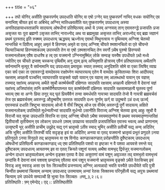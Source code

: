 +++
title = "०६"

+++
तपो योनिर् असीति पुष्करपर्णम् उपदधाति योनिर् वा एषो ऽग्नेर् यत् पुष्करपर्णं नाभिर् वधकः सयोनिर् एव सनाभिश् चीयत इयं वा अबिभेद् अग्निर् मातिधक्ष्यतीति यत् पुष्करपर्णम् उपदधात्य् अस्या अनतिदाहायाधस्तान्नाभि सादयत्य् ओषधीनां प्रतिष्ठित्यय् अथो ये ऽप्स्व् अग्नयस् तान् एवावरुन्द्धे प्रजापतिः प्रजा असृजत याः पुरा ब्रह्मणो ऽसृजत ताभिर् नाराध्नोद् अथ या ब्रह्ममुखा असृजत ताभिर् अराध्नोद् यद् ब्रह्म जज्ञानं प्रथमं पुरस्ताद् इति रुक्मम् उपदधात्य् ऋद्ध्यय् ऋध्नोत्य् एवाथो मिथुनत्वाय न पृथिव्याम् अग्निश् चेतव्यो नान्तरिक्षे न दिवीत्य् आहुर् अमृतं वै हिरण्यम् अमृते वा एतद् अग्निश् चीयते श्मशानचितो वा एते चीयन्ते चित्याञ्चित्यां हिरण्यशकलम् उपास्यति तेन वा एषो ऽश्मशानचित् तेन स्वर्गो ऽथैष पुरुषो हिरण्ययो यजमानलोकम् एवैष दाधारैष ह त्व् एव यजमानो ऽग्निनामुष्मिंल् लोके सम्यङ् यस्यैष उपधीयते ऽथो मध्ये ज्योतिर् एव चीयते द्रप्सश् चस्कन्द पृथिवीम् अनु द्याम् इत्य् अभिमृशति होत्रास्व् एवैनं प्रतिष्ठापयत्य् अथैतानि सर्पनामानि मृत्युर् वै सर्पनामानि यद् उपदध्यात् प्रमायुकः स्यात् तस्माद् अनुदिशति सोमे वा एका त्विषिर् व्याघ्र एका सर्प एका ता एवावरुन्द्धे वामदेवस्य राक्षोघ्नेन व्याघारयत्य् एतेन वै वामदेवः कुसिताय्याः शिरा आदीपयद् रक्षसाम् अपहत्यै पञ्चभिर् व्याघारयति पाङ्क्तो यज्ञो यावान् एव यज्ञस् तम् आलब्धाथो यावान् एव यज्ञस् तस्माद् रक्षांस्य् अपहन्त्य् अथैते स्रुचौ कार्ष्मर्यमयीं दक्षिणतः सादयति रक्षसाम् अपहत्यै दक्षिणतो वै देवानां यज्ञं रक्षांस्य् अजिघांसंस् तानि कार्ष्मर्येणैवापाघ्नत यत् कार्ष्मर्यमयीं दक्षिणतः सादयति रक्षसामपहत्यै घृतस्य पूर्णा भवत्य् एषा वा अग्नेः प्रिया तनूर् यद् घृतं प्रिययैवैनं तन्वा समर्धयति गायत्र्या सादयति तेजो वै गायत्री ब्रह्मवर्चसं तेज एव ब्रह्मवर्चसम् अवरुन्द्ध औदुम्बरीम् उत्तरतः सादयति दध्नः पूर्णाम् ऊर्ग् वा उदुम्बरो ऽन्नं दध्य् ऊर्ज्य् एवास्यान्नं दधाति त्रिष्टुभा सादयत्य् ओजो वै वीर्यं त्रिष्टुब् ओज एव वीर्यम् अवरुन्द्धे पूर्णे सादयत्य् अक्षिते यजमानलोकम् उपतिष्ठेते मूर्धन्वतीभ्यां सादयति मूर्धन्यो ऽसानीति विराज्य् अग्निश् चेतव्या इत्य् आहुः स्रुचौ वै विराजौ यत् स्रुचा उपदधाति विराजि वा एतद् अग्निश् चीयते ऽथैषा स्वयमातृण्णेयं वै प्रथमा स्वयमातृण्णान्तरिक्षं द्वितीयासौ तृतीयेमान् एव लोकान् उपधत्ते ऽश्वम् उपघ्राय्य सादयति प्रजापतिचित एवास्य भवत्य् अथो प्राणानाम् उत्सृष्ट्यै भूर् असीति प्राचीम् उदूहेद् यद्य् एनं भ्रातृव्यो ऽतीव स्याद् भूमिर् असीति प्रतीचीं यद्य् अन्व् अदितिर् असि भूमिर् असीति तिरश्चीं यदि सदृङ्ङ् इयं वा अदितिर् अनया वा एतद् यजमानो भ्रातृव्यं प्रभूतं प्रणुदते ऽनया प्रतिनुदते ऽनया विनुदते तद् भ्रातृव्यस्य वा एष विनोदः काण्डात्काण्डात् प्ररोहन्तीति दूर्वेष्टकाम् उपदधात्य् ओषधीनां प्रतिष्ठित्यै काण्डात्काण्डाद् ध्य् एषा प्रतितिष्ठति पशवो वा इष्टका न वै पशवा आयवसे रमन्ते यद् दूर्वेष्टकाम् उपदधात्य् आयतनम् इव वा एतत् क्रियते पशूनां यत्यय् अथैषा वामभृद् द्विर्यजुर् यजमानलोकम् अन्येन दाधार भ्रातृव्यलोकम् अन्येन वृङ्क्त एतया वै देवा असुराणां वामं पशून् अवृञ्जत तद् वामभृतो वामभृत्त्वं छन्दांसि वै देवानां वामं पशवश् छन्दांस्य् एवैतया वामं पशून् यजमानो भ्रातृव्यस्य वृङ्क्ते ऽथैते रेतःसिचव् इयं विराड् असु स्वराड् असा एव रेतः सिञ्चतीयं प्रजनयत्य् अग्निर् अत्यन्नादो भवति यस्यैते उपधीयेते यदि पुत्री चिन्वीत प्रथमायां चित्याम् अन्याम् उपदध्याद् उत्तमायाम् अन्यां रेतसः सिक्तस्य परिगृहीत्यै यद्य् अपुत्रः प्रथमायां चित्याम् उभे उपधेये सम्यञ्चौ हि भूत्वा रेतः सिञ्चतः ॥म्स्_३,२।६॥  
प्रतितिष्ठति : फ़्न् एमेन्देद्। एद्।: प्रतितिष्ठतीति  
    
